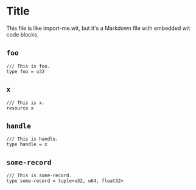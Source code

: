 # Title

This file is like import-me.wit, but it's a Markdown file with embedded wit
code blocks.

## `foo`
```wit
/// This is foo.
type foo = u32
```

## `x`
```wit
/// This is x.
resource x
```

## `handle`
```wit
/// This is handle.
type handle = x
```

## `some-record`
```wit
/// This is some-record.
type some-record = tuple<u32, u64, float32>
```
